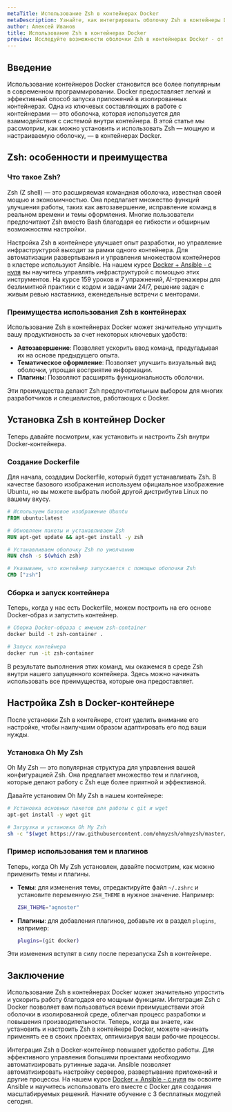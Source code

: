 ```yaml
---
metaTitle: Использование Zsh в контейнерах Docker
metaDescription: Узнайте, как интегрировать оболочку Zsh в контейнеры Docker - настройка, преимущества и примеры использования для оптимизации работы
author: Алексей Иванов
title: Использование Zsh в контейнерах Docker
preview: Исследуйте возможности оболочки Zsh в контейнерах Docker - от установки и настройки до применения в реальных проектах. Узнайте, как она улучшает ваше взаимодействие с системой
---
```


## Введение

Использование контейнеров Docker становится все более популярным в современном программировании. Docker предоставляет легкий и эффективный способ запуска приложений в изолированных контейнерах. Одна из ключевых составляющих в работе с контейнерами — это оболочка, которая используется для взаимодействия с системой внутри контейнера. В этой статье мы рассмотрим, как можно установить и использовать Zsh — мощную и настраиваемую оболочку, — в контейнерах Docker.

## Zsh: особенности и преимущества

### Что такое Zsh?

Zsh (Z shell) — это расширяемая командная оболочка, известная своей мощью и экономичностью. Она предлагает множество функций улучшения работы, таких как автозавершение, исправление команд в реальном времени и темы оформления. Многие пользователи предпочитают Zsh вместо Bash благодаря ее гибкости и обширным возможностям настройки.

Настройка Zsh в контейнере улучшает опыт разработки, но управление инфраструктурой выходит за рамки одного контейнера. Для автоматизации развертывания и управления множеством контейнеров в кластере используют Ansible. На нашем курсе [Docker + Ansible - с нуля](https://purpleschool.ru/course/docker?utm_source=knowledgebase&utm_medium=text&utm_campaign=Ispolzovanie_Zsh_v_konteynerah_Docker) вы научитесь управлять инфраструктурой с помощью этих инструментов. На курсе 159 уроков и 7 упражнений, AI-тренажеры для безлимитной практики с кодом и задачами 24/7, решение задач с живым ревью наставника, еженедельные встречи с менторами.

### Преимущества использования Zsh в контейнерах

Использование Zsh в контейнерах Docker может значительно улучшить вашу продуктивность за счет некоторых ключевых удобств:

- **Автозавершение**: Позволяет ускорить ввод команд, предугадывая их на основе предыдущего опыта.
- **Тематическое оформление**: Позволяет улучшить визуальный вид оболочки, упрощая восприятие информации.
- **Плагины**: Позволяют расширять функциональность оболочки.

Эти преимущества делают Zsh предпочтительным выбором для многих разработчиков и специалистов, работающих с Docker.

## Установка Zsh в контейнер Docker

Теперь давайте посмотрим, как установить и настроить Zsh внутри Docker-контейнера.

### Создание Dockerfile

Для начала, создадим Dockerfile, который будет устанавливать Zsh. В качестве базового изображения используем официальное изображение Ubuntu, но вы можете выбрать любой другой дистрибутив Linux по вашему вкусу.

```dockerfile
# Используем базовое изображение Ubuntu
FROM ubuntu:latest

# Обновляем пакеты и устанавливаем Zsh
RUN apt-get update && apt-get install -y zsh

# Устанавливаем оболочку Zsh по умолчанию
RUN chsh -s $(which zsh)

# Указываем, что контейнер запускается с помощью оболочки Zsh
CMD ["zsh"]
```

### Сборка и запуск контейнера

Теперь, когда у нас есть Dockerfile, можем построить на его основе Docker-образ и запустить контейнер.

```bash
# Сборка Docker-образа с именем zsh-container
docker build -t zsh-container .

# Запуск контейнера
docker run -it zsh-container
```

В результате выполнения этих команд, мы окажемся в среде Zsh внутри нашего запущенного контейнера. Здесь можно начинать использовать все преимущества, которые она предоставляет.

## Настройка Zsh в Docker-контейнере

После установки Zsh в контейнере, стоит уделить внимание его настройке, чтобы наилучшим образом адаптировать его под ваши нужды.

### Установка Oh My Zsh

Oh My Zsh — это популярная структура для управления вашей конфигурацией Zsh. Она предлагает множество тем и плагинов, которые делают работу с Zsh еще более приятной и эффективной.

Давайте установим Oh My Zsh в нашем контейнере:

```bash
# Установка основных пакетов для работы с git и wget
apt-get install -y wget git

# Загрузка и установка Oh My Zsh
sh -c "$(wget https://raw.githubusercontent.com/ohmyzsh/ohmyzsh/master/tools/install.sh -O -)"
```

### Пример использования тем и плагинов

Теперь, когда Oh My Zsh установлен, давайте посмотрим, как можно применить темы и плагины.

- **Темы**: для изменения темы, отредактируйте файл `~/.zshrc` и установите переменную `ZSH_THEME` в нужное значение. Например:
  ```bash
  ZSH_THEME="agnoster"
  ```

- **Плагины**: для добавления плагинов, добавьте их в раздел `plugins`, например:
  ```bash
  plugins=(git docker)
  ```

Эти изменения вступят в силу после перезапуска Zsh в контейнере.

## Заключение

Использование Zsh в контейнерах Docker может значительно упростить и ускорить работу благодаря его мощным функциям. Интеграция Zsh с Docker позволяет вам пользоваться всеми преимуществами этой оболочки в изолированной среде, облегчая процесс разработки и повышения производительности. Теперь, когда вы знаете, как установить и настроить Zsh в контейнере Docker, можете начинать применять ее в своих проектах, оптимизируя ваши рабочие процессы.

Интеграция Zsh в Docker-контейнер повышает удобство работы. Для эффективного управления большими проектами необходимо автоматизировать рутинные задачи. Ansible позволяет автоматизировать настройку серверов, развертывание приложений и другие процессы. На нашем курсе [Docker + Ansible - с нуля](https://purpleschool.ru/course/docker?utm_source=knowledgebase&utm_medium=text&utm_campaign=Ispolzovanie_Zsh_v_konteynerah_Docker) вы освоите Ansible и научитесь использовать его вместе с Docker для создания масштабируемых решений. Начните обучение с 3 бесплатных модулей сегодня.
